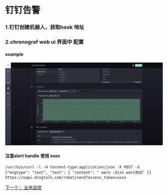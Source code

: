 # 钉钉告警

### 1.钉钉创建机器人，获取hook 地址
### 2.chronograf web ui 界面中 配置
#### example
![example oss](../static/1657173199471.jpg)
#### 注意alert handle 使用 exec
```
/usr/bin/curl -l -H Content-type:application/json -X POST -d {"msgtype": "text", "text": { "content": " warn :disk warn测试" }} https://oapi.dingtalk.com/robot/send?access_token=xxxx
```
[下一个： 业务监控](https://github.com/deanls1/note/blob/main/influxdb/6.%E4%B8%9A%E5%8A%A1%E7%9B%91%E6%8E%A7.md)
